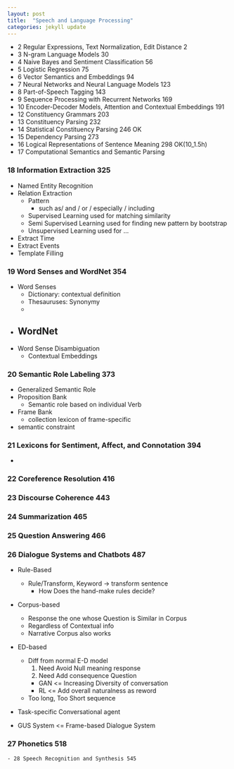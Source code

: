 ```yaml
---
layout: post
title:  "Speech and Language Processing"
categories: jekyll update
---
```


<script type="text/javascript"
        src="https://cdnjs.cloudflare.com/ajax/libs/mathjax/2.7.0/MathJax.js?config=TeX-AMS_CHTML"></script>
- 2 Regular Expressions, Text Normalization, Edit Distance 2
- 3 N-gram Language Models 30
- 4 Naive Bayes and Sentiment Classification 56
- 5 Logistic Regression 75
- 6 Vector Semantics and Embeddings 94
- 7 Neural Networks and Neural Language Models 123
- 8 Part-of-Speech Tagging 143
- 9 Sequence Processing with Recurrent Networks 169
- 10 Encoder-Decoder Models, Attention and Contextual Embeddings 191
- 12 Constituency Grammars 203
- 13 Constituency Parsing 232
- 14 Statistical Constituency Parsing 246  OK
- 15 Dependency Parsing 273
- 16 Logical Representations of Sentence Meaning 298 OK(10_1.5h)
- 17 Computational Semantics and Semantic Parsing

### 18 Information Extraction 325
- Named Entity Recognition
- Relation Extraction
  - Pattern
    - such as/ and / or / especially / including
  - Supervised Learning used for matching similarity
  - Semi Supervised Learning used for finding new pattern by bootstrap
  - Unsupervised Learning used for ...
- Extract Time
- Extract Events
- Template Filling


### 19 Word Senses and WordNet 354
- Word Senses
  - Dictionary:  contextual definition
  - Thesauruses: Synonymy
  -
- WordNet
  -
- Word Sense Disambiguation
  - Contextual Embeddings

### 20 Semantic Role Labeling 373
  - Generalized Semantic Role
  - Proposition Bank
    - Semantic role based on individual Verb
  - Frame Bank
    - collection lexicon of frame-specific
  - semantic constraint

### 21 Lexicons for Sentiment, Affect, and Connotation 394
  -
### 22 Coreference Resolution 416
### 23 Discourse Coherence 443
### 24 Summarization 465
### 25 Question Answering 466
### 26 Dialogue Systems and Chatbots 487

- Rule-Based
  - Rule/Transform, Keyword -> transform sentence
    - How Does the hand-make rules decide?

- Corpus-based
  - Response the one whose Question is Similar in Corpus
  - Regardless of Contextual info
  - Narrative Corpus also works

- ED-based
  -	Diff from normal E-D model
    1.	Need Avoid Null meaning response
    2.	Need Add consequence Question                                    
      - GAN <=  Increasing Diversity of conversation
      - RL  <=  Add overall naturalness as reword
  - Too long, Too Short sequence

- Task-specific Conversational agent
 - GUS System   <=   Frame-based Dialogue System

### 27 Phonetics 518
    - 28 Speech Recognition and Synthesis 545
